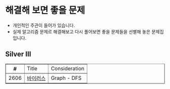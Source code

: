 
# 해결해 보면 좋을 문제
- 개인적인 주관이 들어가 있습니다.
- 실제 알고리즘 문제르 해결해보고 다시 풀어보면 좋을 문제들을 선별해 놓은 문제집 입니다.

## Silver III
<html>
  <body>
    <table border="1">
      <th>
        #
        <td> Title
        <td> Consideration
      </th>
      <tr>
        <td>2606
        <td><a href="https://www.acmicpc.net/problem/2606">바이러스
        <td>Graph - DFS
      </tr>
    </table>   
  </body>
</html>
  
